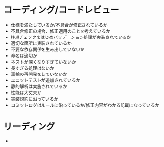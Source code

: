 # コーディング/コードレビュー
* 仕様を満たしているか/不具合が修正されているか
* 不具合修正の場合、修正適用のことを考えているか
* Nullチェックをはじめバリデーション処理が実装されているか
* 適切な箇所に実装されているか
* 不要な依存関係を生み出していないか
* 命名は適切か
* ネストが深くなりすぎていないか
* 長すぎる処理はないか
* 車輪の再開発をしていないか
* ユニットテストが追加されているか
* 静的解析は実施されているか
* 性能は大丈夫か
* 実装規約に沿っているか
* コミットログはルールに沿っているか/修正内容がわかる記載になっているか
# リーディング
* 